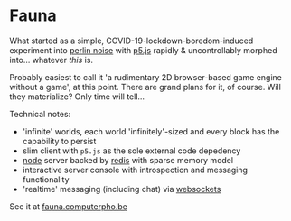 # Fauna

What started as a simple, COVID-19-lockdown-boredom-induced experiment into [perlin noise](https://en.wikipedia.org/wiki/Perlin_noise) with [p5.js](https://p5js.org/) rapidly & uncontrollably morphed into... whatever _this_ is.

Probably easiest to call it 'a rudimentary 2D browser-based game engine without a game', at this point. There are grand plans for it, of course. Will they materialize? Only time will tell...

Technical notes:
* 'infinite' worlds, each world 'infinitely'-sized and every block has the capability to persist
* slim client with `p5.js` as the sole external code depedency 
* [node](https://nodejs.org/en/) server backed by [redis](https://redis.io) with sparse memory model
* interactive server console with introspection and messaging functionality
* 'realtime' messaging (including chat) via [websockets](https://developer.mozilla.org/en-US/docs/Web/API/WebSockets_API)

See it at [fauna.computerpho.be](http://fauna.computerpho.be)
